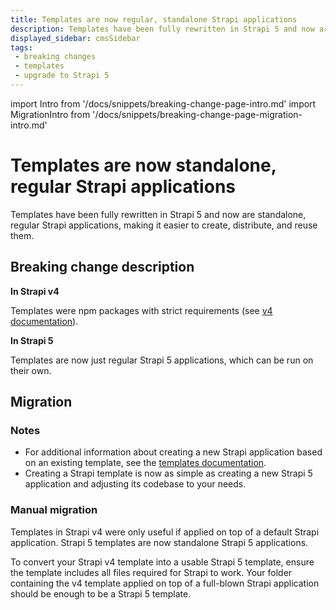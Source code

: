 ```yaml
---
title: Templates are now regular, standalone Strapi applications
description: Templates have been fully rewritten in Strapi 5 and now are standalone, regular Strapi applications, making it easier to create, distribute, and re-use them.
displayed_sidebar: cmsSidebar
tags:
 - breaking changes
 - templates
 - upgrade to Strapi 5
---
```


import Intro from '/docs/snippets/breaking-change-page-intro.md'
import MigrationIntro from '/docs/snippets/breaking-change-page-migration-intro.md'

# Templates are now standalone, regular Strapi applications

Templates have been fully rewritten in Strapi 5 and now are standalone, regular Strapi applications, making it easier to create, distribute, and reuse them.
<Intro />
<BreakingChangeIdCard />

## Breaking change description

<SideBySideContainer>

<SideBySideColumn>

**In Strapi v4**

Templates were npm packages with strict requirements (see [v4 documentation](https://docs-v4.strapi.io/cms/templates)).

</SideBySideColumn>

<SideBySideColumn>

**In Strapi 5**

Templates are now just regular Strapi 5 applications, which can be run on their own.

</SideBySideColumn>

</SideBySideContainer>

## Migration

<MigrationIntro />

### Notes

* For additional information about creating a new Strapi application based on an existing template, see the [templates documentation](/cms/templates).
* Creating a Strapi template is now as simple as creating a new Strapi 5 application and adjusting its codebase to your needs.

### Manual migration

Templates in Strapi v4 were only useful if applied on top of a default Strapi application. Strapi 5 templates are now standalone Strapi 5 applications. 

To convert your Strapi v4 template into a usable Strapi 5 template, ensure the template includes all files required for Strapi to work. Your folder containing the v4 template applied on top of a full-blown Strapi application should be enough to be a Strapi 5 template.
